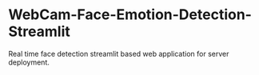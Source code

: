 # WebCam-Face-Emotion-Detection-Streamlit
Real time face detection streamlit based web application for server deployment.
